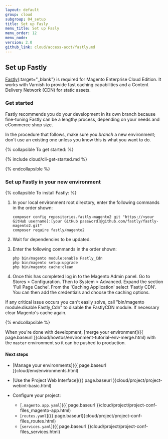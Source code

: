 ```yaml
---
layout: default
group: cloud
subgroup: 04_setup
title: Set up Fasly
menu_title: Set up Fasly
menu_order: 12
menu_node: 
version: 2.0
github_link: cloud/access-acct/fastly.md
---
```



## Set up Fastly
[Fastly](https://www.fastly.com/why-fastly){:target="_blank"} is required for Magento Enterprise Cloud Edition. It works with Varnish to provide fast caching capabilities and a Content Delivery Network (CDN) for static assets.

### Get started
Fastly recommends you do your development in its own branch because fine-tuning Fastly can be a lengthy process, depending on your needs and eCommerce shop size.

In the procedure that follows, make sure you *branch* a new environment; don't use an existing one unless you know this is what you want to do.

{% collapsible To get started: %}

{% include cloud/cli-get-started.md %}

{% endcollapsible %}

### Set up Fastly in your new environment

{% collapsible To install Fastly: %}

1.	In your local environment root directory, enter the following commands in the order shown:

		composer config repositories.fastly-magento2 git "https://<your GitHub username]:[your GitHub password]@github.com/fastly/fastly-magento2.git"
		composer require fastly/magento2

2.	Wait for dependencies to be updated.
3.	Enter the following commands in the order shown:

		php bin/magento module:enable Fastly_Cdn
		php bin/magento setup:upgrade
		php bin/magento cache:clean

8. Once this has completed log in to the Magento Admin panel. Go to Stores > Configuration. Then to System > Advanced. Expand the section 'Full Page Cache'. From the 'Caching Application' select 'Fastly CDN'. You can then add the credentials and choose the caching options.

If any critical issue occurs you can't easily solve, call "bin/magento module:disable Fastly_Cdn"
to disable the FastlyCDN module. If necessary clear Magento's cache again.

{% endcollapsible %}

When you're done with development, [merge your environment]({{ page.baseurl }}cloud/howtos/environment-tutorial-env-merge.html) with the `master` environment so it can be pushed to production.

#### Next steps
*   [Manage your environments]({{ page.baseurl }}cloud/env/environments.html)
*   [Use the Project Web Interface]({{ page.baseurl }}cloud/project/project-webint-basic.html)
*   Configure your project:

    *   [`.magento.app.yaml`]({{ page.baseurl }}cloud/project/project-conf-files_magento-app.html)
    *   [`routes.yaml`]({{ page.baseurl}}cloud/project/project-conf-files_routes.html)
    *   [`services.yaml`]({{ page.baseurl }}cloud/project/project-conf-files_services.html)

